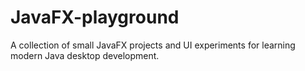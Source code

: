 # JavaFX-playground
A collection of small JavaFX projects and UI experiments for learning modern Java desktop development.
